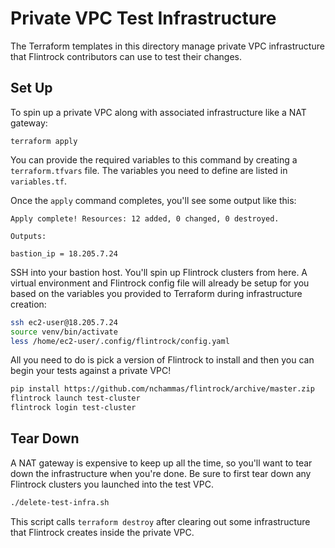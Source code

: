 # Private VPC Test Infrastructure

The Terraform templates in this directory manage private VPC infrastructure that Flintrock contributors can use to test their changes.

## Set Up

To spin up a private VPC along with associated infrastructure like a NAT gateway:

```
terraform apply
```

You can provide the required variables to this command by creating a `terraform.tfvars` file. The variables you need to define are listed in `variables.tf`.

Once the `apply` command completes, you'll see some output like this:

```
Apply complete! Resources: 12 added, 0 changed, 0 destroyed.

Outputs:

bastion_ip = 18.205.7.24
```

SSH into your bastion host. You'll spin up Flintrock clusters from here. A virtual environment and Flintrock config file will already be setup for you based on the variables you provided to Terraform during infrastructure creation:

```sh
ssh ec2-user@18.205.7.24
source venv/bin/activate
less /home/ec2-user/.config/flintrock/config.yaml
```

All you need to do is pick a version of Flintrock to install and then you can begin your tests against a private VPC!

```sh
pip install https://github.com/nchammas/flintrock/archive/master.zip
flintrock launch test-cluster
flintrock login test-cluster
```

## Tear Down

A NAT gateway is expensive to keep up all the time, so you'll want to tear down the infrastructure when you're done. Be sure to first tear down any Flintrock clusters you launched into the test VPC.

```sh
./delete-test-infra.sh
```

This script calls `terraform destroy` after clearing out some infrastructure that Flintrock creates inside the private VPC.
